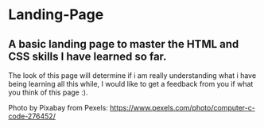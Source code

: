 # Landing-Page
<h2>A basic landing page to master the HTML and CSS skills I have learned so far.</h2>

<p>The look of this page will determine if i am really understanding what i have being learning all this while, I would like to get a feedback from you if what you think of this page :).</p>

Photo by Pixabay from Pexels: https://www.pexels.com/photo/computer-c-code-276452/